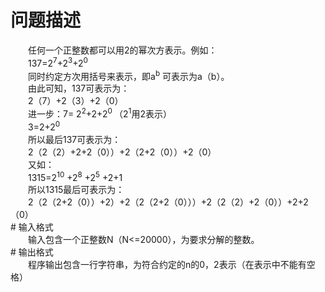 <div id="pcont1" style="margin-top:20px; display:block;">

# 问题描述

<div class="pdcont">　　任何一个正整数都可以用2的幂次方表示。例如：<br/>
　　137=2<sup>7</sup>+2<sup>3</sup>+2<sup>0         </sup><br/>
　　同时约定方次用括号来表示，即a<sup>b</sup> 可表示为a（b）。<br/>
　　由此可知，137可表示为：<br/>
　　2（7）+2（3）+2（0）<br/>
　　进一步：7= 2<sup>2</sup>+2+2<sup>0   </sup>（2<sup>1</sup>用2表示）<br/>
　　3=2+2<sup>0   </sup><br/>
　　所以最后137可表示为：<br/>
　　2（2（2）+2+2（0））+2（2+2（0））+2（0）<br/>
　　又如：<br/>
　　1315=2<sup>10</sup> +2<sup>8</sup> +2<sup>5</sup> +2+1<br/>
　　所以1315最后可表示为：<br/>
　　2（2（2+2（0））+2）+2（2（2+2（0）））+2（2（2）+2（0））+2+2（0）</div>
# 输入格式

<div class="pdcont">　　输入包含一个正整数N（N&lt;=20000），为要求分解的整数。</div>
# 输出格式

<div class="pdcont">　　程序输出包含一行字符串，为符合约定的n的0，2表示（在表示中不能有空格）</div>

</div>
